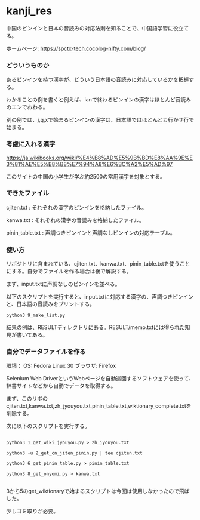 # kanji_res
中国のピンインと日本の音読みの対応法則を知ることで、中国語学習に役立てる。

ホームページ: https://spctx-tech.cocolog-nifty.com/blog/

### どういうものか

あるピンインを持つ漢字が、どういう日本語の音読みに対応しているかを把握する。

わかることの例を書くと例えば、ianで終わるピンインの漢字はほとんど音読みのエンでおわる。

別の例では、j,q,xで始まるピンインの漢字は、日本語ではほとんどカ行かサ行で始まる。

### 考慮に入れる漢字

https://ja.wikibooks.org/wiki/%E4%B8%AD%E5%9B%BD%E8%AA%9E%E3%81%AE%E5%B8%B8%E7%94%A8%E6%BC%A2%E5%AD%97

このサイトの中国の小学生が学ぶ約2500の常用漢字を対象とする。

### できたファイル

cjiten.txt : それぞれの漢字のピンインを格納したファイル。

kanwa.txt : それぞれの漢字の音読みを格納したファイル。

pinin_table.txt : 声調つきピンインと声調なしピンインの対応テーブル。

### 使い方

リポジトリに含まれている、cjiten.txt、kanwa.txt、pinin_table.txtを使うことにする。自分でファイルを作る場合は後で解説する。

まず、input.txtに声調なしのピンインを並べる。

以下のスクリプトを実行すると、input.txtに対応する漢字の、声調つきピンインと、日本語の音読みをプリントする。

```
python3 9_make_list.py
```

結果の例は、RESULTディレクトリにある。RESULT/memo.txtには得られた知見が書いてある。

### 自分でデータファイルを作る

環境：
OS: Fedora Linux 30
ブラウザ: Firefox

Selenium Web DriverというWebページを自動巡回するソフトウェアを使って、辞書サイトなどから自動でデータを取得する。

まず、このリポのcjiten.txt,kanwa.txt,zh_jyouyou.txt,pinin_table.txt,wiktionary_complete.txtを削除する。

次に以下のスクリプトを実行する。

```

python3 1_get_wiki_jyouyou.py > zh_jyouyou.txt

python3 -u 2_get_cn_jiten_pinin.py | tee cjiten.txt

python3 6_get_pinin_table.py > pinin_table.txt

python3 8_get_onyomi.py > kanwa.txt


```

3から5のget_wiktionaryで始まるスクリプトは今回は使用しなかったので飛ばした。

少しゴミ取りが必要。

